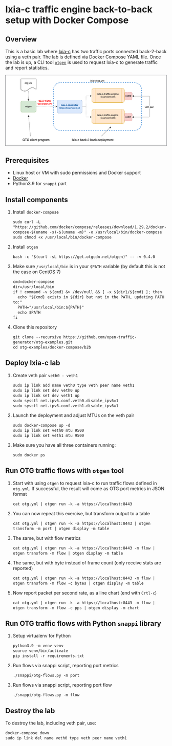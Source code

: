 # Ixia-c traffic engine back-to-back setup with Docker Compose

## Overview
This is a basic lab where [Ixia-c](https://github.com/open-traffic-generator/ixia-c) has two traffic ports connected back-2-back using a veth pair. The lab is defined via Docker Compose YAML file. Once the lab is up, a CLI tool [`otgen`](https://github.com/open-traffic-generator/otgen) is used to request Ixia-c to generate traffic and report statistics.

![Diagram](./diagram.png)

## Prerequisites

* Linux host or VM with sudo permissions and Docker support
* [Docker](https://docs.docker.com/engine/install/)
* Python3.9 for `snappi` part

## Install components

1. Install `docker-compose`

    ```Shell
    sudo curl -L "https://github.com/docker/compose/releases/download/1.29.2/docker-compose-$(uname -s)-$(uname -m)" -o /usr/local/bin/docker-compose
    sudo chmod +x /usr/local/bin/docker-compose
    ```

2. Install `otgen`

    ```Shell
    bash -c "$(curl -sL https://get.otgcdn.net/otgen)" -- -v 0.4.0
    ```

3. Make sure `/usr/local/bin` is in your `$PATH` variable (by default this is not the case on CentOS 7)

    ```Shell
    cmd=docker-compose
    dir=/usr/local/bin
    if ! command -v ${cmd} &> /dev/null && [ -x ${dir}/${cmd} ]; then
      echo "${cmd} exists in ${dir} but not in the PATH, updating PATH to:"
      PATH="/usr/local/bin:${PATH}"
      echo $PATH
    fi
    ```

4. Clone this repository

    ```Shell
    git clone --recursive https://github.com/open-traffic-generator/otg-examples.git
    cd otg-examples/docker-compose/b2b
    ```

## Deploy Ixia-c lab

1. Create veth pair `veth0 - veth1`

    ```Shell
    sudo ip link add name veth0 type veth peer name veth1
    sudo ip link set dev veth0 up
    sudo ip link set dev veth1 up
    sudo sysctl net.ipv6.conf.veth0.disable_ipv6=1
    sudo sysctl net.ipv6.conf.veth1.disable_ipv6=1
    ```

2. Launch the deployment and adjust MTUs on the veth pair

    ```Shell
    sudo docker-compose up -d
    sudo ip link set veth0 mtu 9500
    sudo ip link set veth1 mtu 9500
    ```

3. Make sure you have all three containers running:

    ```Shell
    sudo docker ps
    ```

## Run OTG traffic flows with `otgen` tool

1. Start with using `otgen` to request Ixia-c to run traffic flows defined in `otg.yml`. If successful, the result will come as OTG port metrics in JSON format

    ```Shell
    cat otg.yml | otgen run -k -a https://localhost:8443
    ```

2. You can now repeat this exercise, but transform output to a table

    ```Shell
    cat otg.yml | otgen run -k -a https://localhost:8443 | otgen transform -m port | otgen display -m table
    ```

3. The same, but with flow metrics

    ```Shell
    cat otg.yml | otgen run -k -a https://localhost:8443 -m flow | otgen transform -m flow | otgen display -m table
    ```

4. The same, but with byte instead of frame count (only receive stats are reported)

    ```Shell
    cat otg.yml | otgen run -k -a https://localhost:8443 -m flow | otgen transform -m flow -c bytes | otgen display -m table
    ```

5. Now report packet per second rate, as a line chart (end with `Crtl-c`)

    ```Shell
    cat otg.yml | otgen run -k -a https://localhost:8443 -m flow | otgen transform -m flow -c pps | otgen display -m chart
    ```

## Run OTG traffic flows with Python `snappi` library

1. Setup virtualenv for Python

    ```Shell
    python3.9 -m venv venv
    source venv/bin/activate
    pip install -r requirements.txt
    ```

2. Run flows via snappi script, reporting port metrics

    ```Shell
    ./snappi/otg-flows.py -m port
    ```

3. Run flows via snappi script, reporting port flow

    ```Shell
    ./snappi/otg-flows.py -m flow
    ```

## Destroy the lab

To destroy the lab, including veth pair, use:

```Shell
docker-compose down
sudo ip link del name veth0 type veth peer name veth1
```

